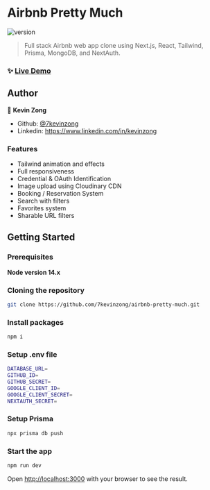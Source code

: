 # Airbnb Pretty Much

<img alt="version" src="https://img.shields.io/badge/version-0.1.0-blue" />

> Full stack Airbnb web app clone using Next.js, React, Tailwind, Prisma, MongoDB, and NextAuth.

### ✨ [Live Demo](https://airbnb-pretty-much.vercel.app)

## Author

👤 **Kevin Zong**

- Github: [@7kevinzong](https://github.com/7kevinzong)
- Linkedin: https://www.linkedin.com/in/kevinzong

### Features

- Tailwind animation and effects
- Full responsiveness
- Credential & OAuth Identification
- Image upload using Cloudinary CDN
- Booking / Reservation System
- Search with filters
- Favorites system
- Sharable URL filters

## Getting Started

### Prerequisites

**Node version 14.x**

### Cloning the repository

```bash
git clone https://github.com/7kevinzong/airbnb-pretty-much.git
```

### Install packages

```bash
npm i
```

### Setup .env file

```bash
DATABASE_URL=
GITHUB_ID=
GITHUB_SECRET=
GOOGLE_CLIENT_ID=
GOOGLE_CLIENT_SECRET=
NEXTAUTH_SECRET=
```

### Setup Prisma

```bash
npx prisma db push
```

### Start the app

```bash
npm run dev
```

Open [http://localhost:3000](http://localhost:3000) with your browser to see the result.
